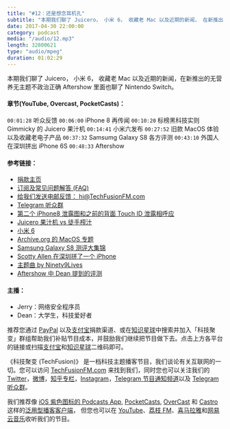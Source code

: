 ```yaml
---
title: "#12：还是想念耳机孔"
subtitle: "本期我们聊了 Juicero， 小米 6， 收藏老 Mac 以及近期的新闻， 在新推出的无营养无主题不政治正确 Aftershow 里面也聊了 Nintendo Switch。"
date: 2017-04-30 22:00:00
category: podcast
media: "/audio/12.mp3"
length: 32800621 
type: "audio/mpeg"
duration: 01:02:29
---
```


本期我们聊了 Juicero， 小米 6， 收藏老 Mac 以及近期的新闻，在新推出的无营养无主题不政治正确 Aftershow 里面也聊了 Nintendo Switch。

#### 章节(YouTube, Overcast, PocketCasts)：
```00:01:28``` 听众反馈
```00:06:00``` iPhone 8 再传闻
```00:10:20``` 标榜黑科技实则 Gimmicky 的 Juicero 果汁机
```00:14:41``` 小米六发布
```00:27:52``` 旧款 MacOS 体验以及收藏老电子产品
```00:37:32``` Samsumg Galaxy S8 各方评测
```00:43:10``` 外国人在深圳拼出 iPhone 6S
```00:48:33``` Aftershow

#### 参考链接：
- [捐款主页](https://techfusionfm.com/donate)
- [订阅及常见问题解答 (FAQ)](https://techfusionfm.com/faq)
- [给我们发送电邮反馈： hi@TechFusionFM.com](mailto:hi@techfusionfm.com)
- [Telegram 听众群](https://telegram.me/TechFusionChat)
- [第二个 iPhone8 泄露图和之前的背面 Touch ID 泄露相呼应](https://www.macrumors.com/2017/04/19/iphone-8-aluminum-render-sonny-dickson/)
- [Juicero 果汁机 vs 徒手榨汁](http://gizmodo.com/silicon-valleys-hottest-overpriced-juicer-apparently-wo-1794454649)
- [小米 6](http://www.qdaily.com/articles/39968.html)
- [Archive.org 的 MacOS 专题](https://archive.org/details/softwarelibrary_mac)
- [Samsung Galaxy S8 测评大集锦](https://www.macrumors.com/2017/04/18/galaxy-s8-review-roundup/)
- [Scotty Allen 在深圳拼了一个 iPhone](https://www.youtube.com/watch?v=leFuF-zoVzA)
- [主题曲 by Ninety9Lives](http://99l.tv/BleedingThroughYU)
- [Aftershow 中 Dean 提到的评测](http://m.youku.com/video/id_XMjcwMjYzMDU3Mg==.html)

#### 主播：
- Jerry：网络安全程序员
- Dean：大学生，科技爱好者

推荐您通过 [PayPal](https://paypal.me/techfusionfm/5) 以及[支付宝](HTTPS://QR.ALIPAY.COM/FKX09288AJOENI0MVZXM12)捐款渠道、或在[知识星球](https://www.xiaomiquan.com)中搜索并加入「科技聚变」群组帮助我们补贴节目成本，并鼓励我们继续把节目做下去。点击上方各平台的链接或扫描[支付宝](https://techfusionfm.com/images/QR.JPG)和[知识星球](https://t.zsxq.com/IEmEM3f)二维码即可。

《科技聚变 (TechFusion)》 是一档科技主题播客节目，我们谈论有关互联网的一切。您可以访问 [TechFusionFM.com](https://TechFusionFM.com) 来找到我们，同时您也可以关注我们的 [Twitter](http://twitter.com/TechFusionFM)，[微博](http://weibo.com/TechFusionFM)，[知乎专栏](https://zhuanlan.zhihu.com/TechFusion)，[Instagram](http://instagram.com/TechFusionFM)，[Telegram 节目通知频道](https://t.me/TechFusionFM)以及 [Telegram 听众群](https://t.me/TechFusionChat)。

我们推荐像 [iOS 紫色图标的 Podcasts App](https://itunes.apple.com/cn/podcast/id1202658654), [PocketCasts](http://pca.st/podcast/28fcd200-cc7c-0134-10da-25324e2a541d), [OverCast](https://overcast.fm) 和 [Castro](http://supertop.co/castro/) 这样的[泛用型播客客户端](https://techfusionfm.com/faq)， 但您也可以在 [YouTube](https://www.youtube.com/channel/UC6uvHf21Tjm5lepw6P2Ki-Q)、[荔枝 FM](https://www.lizhi.fm/1494013/)、[喜马拉雅](http://www.ximalaya.com/72456289/album/6648521)和[网易云音乐](http://music.163.com/#/djradio?id=347498120)收听我们的节目。